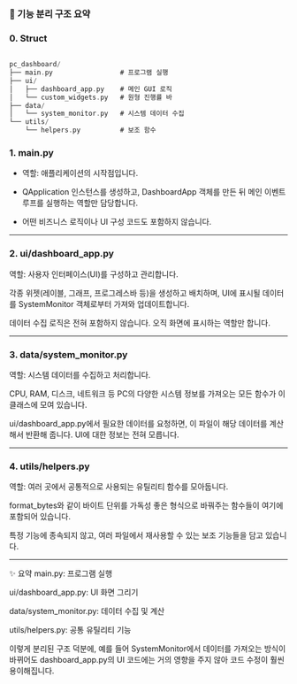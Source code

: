 ### 📂 기능 분리 구조 요약

### 0. Struct

```c

pc_dashboard/
├── main.py                 # 프로그램 실행
├── ui/
│   ├── dashboard_app.py    # 메인 GUI 로직
│   └── custom_widgets.py   # 원형 진행률 바
├── data/
│   └── system_monitor.py   # 시스템 데이터 수집
└── utils/
    └── helpers.py          # 보조 함수
```

### 1. main.py

- 역할: 애플리케이션의 시작점입니다.

- QApplication 인스턴스를 생성하고, DashboardApp 객체를 만든 뒤 메인 이벤트 루프를 실행하는 역할만 담당합니다.

- 어떤 비즈니스 로직이나 UI 구성 코드도 포함하지 않습니다.

-----

### 2. ui/dashboard_app.py

역할: 사용자 인터페이스(UI)를 구성하고 관리합니다.

각종 위젯(레이블, 그래프, 프로그레스바 등)을 생성하고 배치하며, UI에 표시될 데이터를 SystemMonitor 객체로부터 가져와 업데이트합니다.

데이터 수집 로직은 전혀 포함하지 않습니다. 오직 화면에 표시하는 역할만 합니다.

-----

### 3. data/system_monitor.py
역할: 시스템 데이터를 수집하고 처리합니다.

CPU, RAM, 디스크, 네트워크 등 PC의 다양한 시스템 정보를 가져오는 모든 함수가 이 클래스에 모여 있습니다.

ui/dashboard_app.py에서 필요한 데이터를 요청하면, 이 파일이 해당 데이터를 계산해서 반환해 줍니다. UI에 대한 정보는 전혀 모릅니다.

-----

### 4. utils/helpers.py

역할: 여러 곳에서 공통적으로 사용되는 유틸리티 함수를 모아둡니다.

format_bytes와 같이 바이트 단위를 가독성 좋은 형식으로 바꿔주는 함수들이 여기에 포함되어 있습니다.

특정 기능에 종속되지 않고, 여러 파일에서 재사용할 수 있는 보조 기능들을 담고 있습니다.

-----

✨ 요약
main.py: 프로그램 실행

ui/dashboard_app.py: UI 화면 그리기

data/system_monitor.py: 데이터 수집 및 계산

utils/helpers.py: 공통 유틸리티 기능

이렇게 분리된 구조 덕분에, 예를 들어 SystemMonitor에서 데이터를 가져오는 방식이 바뀌어도 dashboard_app.py의 UI 코드에는 거의 영향을 주지 않아 코드 수정이 훨씬 용이해집니다.
